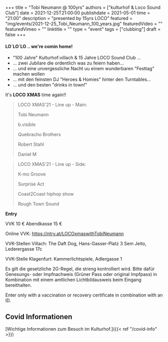 +++
title = "Tobi Neumann @ 100yrs"
authors = ["kulturhof & Loco Sound Club"]
date = 2021-12-25T21:00:00
publishdate = 2021-05-01
time = "21:00"
description = "presented by 15yrs LOCO"
featured = "img/events/2021-12-25_Tobi_Neumann_100_years.jpg"
featuredVideo = ""
featuredVimeo = ""
linktitle = ""
type = "event"
tags = ["clubbing"]
draft = false
+++


#### LO´LO´LO .. we're comin home!

- "100 Jahre" Kulturhof:villach & 15 Jahre LOCO Sound Club ...
- ... zwei Jubilare die ordentlich was zu feiern haben...
- ... und eine unvergessliche Nacht uu einem wunderbaren "Festtag" machen wollen
- ... mit den feinsten DJ "Heroes & Homies" hinter den Turntables...
- ... und den besten "drinks in town!"

It's **LOCO XMAS** time again!!

>LOCO XMAS'21 - Line up - Main:
> 
>Tobi Neumann
>
>b.visible
>
>Quebracho Brothers
>
>Robert Stahl
>
>Daniel M

>LOCO XMAS'21 - Line up - Side:
>
>K-mo Groove
>
>Surprise Act
>
>Coast2Coast hiphop show
>
>Rough Town Sound

**Entry**

VVK 10 €
Abendkasse 15 €

Online VVK: https://ntry.at/LOCOxmaswithTobiNeumann

VVK-Stellen Villach:
The Daft Dog, Hans-Gasser-Platz 3
Sem Jeito, Lederergasse 17c

VVK-Stelle Klagenfurt:
Kammerlichtspiele, Adlergasse 1

Es gilt die gesetzliche 2G-Regel, die streng kontrolliert wird. Bitte dafür Genesungs- oder Impfnachweis (Grüner Pass oder original Impfpass) in Kombination mit einem amtlichen Lichtbildausweis beim Eingang bereithalten. 

Enter only with a vaccination or recovery certificate in combination with an ID.


## Covid Informationen

[Wichtige Informationen zum Besuch im Kulturhof.]({{< ref "/covid-info" >}})
